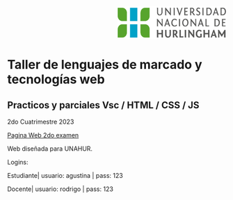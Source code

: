 <div align="end">
  <img  src="logo-unahur.png" alt="logo-unahur" width="250" height="75" />
</div>  

# Taller de lenguajes de marcado y tecnologías web 

## Practicos y parciales Vsc / HTML / CSS / JS
2do Cuatrimestre 2023

[Pagina Web 2do examen](https://cer-robokids.000webhostapp.com/)

Web diseñada para UNAHUR.

Logins:

Estudiante| usuario: agustina | pass: 123

Docente| usuario: rodrigo | pass: 123
